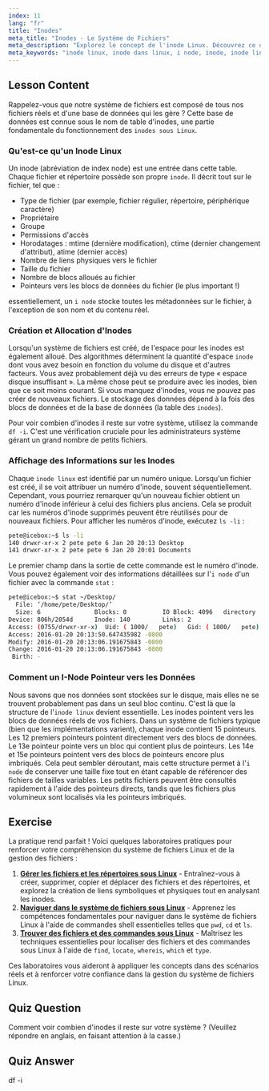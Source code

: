 ```yaml
---
index: 11
lang: "fr"
title: "Inodes"
meta_title: "Inodes - Le Système de Fichiers"
meta_description: "Explorez le concept de l'inode Linux. Découvrez ce qu'est un i-node, comment les inodes Linux gèrent les métadonnées des fichiers, et comment vérifier l'utilisation des inodes avec `df -i` et `ls -li`."
meta_keywords: "inode linux, inode dans linux, i node, inode, inode linux, numéro d'inode, système de fichiers, df -i, ls -li, stat"
---
```


## Lesson Content

Rappelez-vous que notre système de fichiers est composé de tous nos fichiers réels et d'une base de données qui les gère ? Cette base de données est connue sous le nom de table d'inodes, une partie fondamentale du fonctionnement des `inodes sous Linux`.

### Qu'est-ce qu'un Inode Linux

Un inode (abréviation de index node) est une entrée dans cette table. Chaque fichier et répertoire possède son propre `inode`. Il décrit tout sur le fichier, tel que :

- Type de fichier (par exemple, fichier régulier, répertoire, périphérique caractère)
- Propriétaire
- Groupe
- Permissions d'accès
- Horodatages : mtime (dernière modification), ctime (dernier changement d'attribut), atime (dernier accès)
- Nombre de liens physiques vers le fichier
- Taille du fichier
- Nombre de blocs alloués au fichier
- Pointeurs vers les blocs de données du fichier (le plus important !)

essentiellement, un `i node` stocke toutes les métadonnées sur le fichier, à l'exception de son nom et du contenu réel.

### Création et Allocation d'Inodes

Lorsqu'un système de fichiers est créé, de l'espace pour les inodes est également alloué. Des algorithmes déterminent la quantité d'espace `inode` dont vous avez besoin en fonction du volume du disque et d'autres facteurs. Vous avez probablement déjà vu des erreurs de type « espace disque insuffisant ». La même chose peut se produire avec les inodes, bien que ce soit moins courant. Si vous manquez d'inodes, vous ne pouvez pas créer de nouveaux fichiers. Le stockage des données dépend à la fois des blocs de données et de la base de données (la table des `inodes`).

Pour voir combien d'inodes il reste sur votre système, utilisez la commande `df -i`. C'est une vérification cruciale pour les administrateurs système gérant un grand nombre de petits fichiers.

### Affichage des Informations sur les Inodes

Chaque `inode linux` est identifié par un numéro unique. Lorsqu'un fichier est créé, il se voit attribuer un numéro d'inode, souvent séquentiellement. Cependant, vous pourriez remarquer qu'un nouveau fichier obtient un numéro d'inode inférieur à celui des fichiers plus anciens. Cela se produit car les numéros d'inode supprimés peuvent être réutilisés pour de nouveaux fichiers. Pour afficher les numéros d'inode, exécutez `ls -li` :

```bash
pete@icebox:~$ ls -li
140 drwxr-xr-x 2 pete pete 6 Jan 20 20:13 Desktop
141 drwxr-xr-x 2 pete pete 6 Jan 20 20:01 Documents
```

Le premier champ dans la sortie de cette commande est le numéro d'inode. Vous pouvez également voir des informations détaillées sur l'`i node` d'un fichier avec la commande `stat` :

```bash
pete@icebox:~$ stat ~/Desktop/
  File: ‘/home/pete/Desktop/’
  Size: 6               Blocks: 0          IO Block: 4096   directory
Device: 806h/2054d      Inode: 140         Links: 2
Access: (0755/drwxr-xr-x)  Uid: ( 1000/   pete)   Gid: ( 1000/   pete)
Access: 2016-01-20 20:13:50.647435982 -0800
Modify: 2016-01-20 20:13:06.191675843 -0800
Change: 2016-01-20 20:13:06.191675843 -0800
 Birth: -
```

### Comment un I-Node Pointeur vers les Données

Nous savons que nos données sont stockées sur le disque, mais elles ne se trouvent probablement pas dans un seul bloc continu. C'est là que la structure de l'`inode linux` devient essentielle. Les inodes pointent vers les blocs de données réels de vos fichiers. Dans un système de fichiers typique (bien que les implémentations varient), chaque inode contient 15 pointeurs. Les 12 premiers pointeurs pointent directement vers des blocs de données. Le 13e pointeur pointe vers un bloc qui contient plus de pointeurs. Les 14e et 15e pointeurs pointent vers des blocs de pointeurs encore plus imbriqués. Cela peut sembler déroutant, mais cette structure permet à l'`i node` de conserver une taille fixe tout en étant capable de référencer des fichiers de tailles variables. Les petits fichiers peuvent être consultés rapidement à l'aide des pointeurs directs, tandis que les fichiers plus volumineux sont localisés via les pointeurs imbriqués.

## Exercise

La pratique rend parfait ! Voici quelques laboratoires pratiques pour renforcer votre compréhension du système de fichiers Linux et de la gestion des fichiers :

1. **[Gérer les fichiers et les répertoires sous Linux](https://labex.io/fr/labs/comptia-manage-files-and-directories-in-linux-590835)** - Entraînez-vous à créer, supprimer, copier et déplacer des fichiers et des répertoires, et explorez la création de liens symboliques et physiques tout en analysant les inodes.
2. **[Naviguer dans le système de fichiers sous Linux](https://labex.io/fr/labs/comptia-navigate-the-filesystem-in-linux-590971)** - Apprenez les compétences fondamentales pour naviguer dans le système de fichiers Linux à l'aide de commandes shell essentielles telles que `pwd`, `cd` et `ls`.
3. **[Trouver des fichiers et des commandes sous Linux](https://labex.io/fr/labs/comptia-find-files-and-commands-in-linux-590834)** - Maîtrisez les techniques essentielles pour localiser des fichiers et des commandes sous Linux à l'aide de `find`, `locate`, `whereis`, `which` et `type`.

Ces laboratoires vous aideront à appliquer les concepts dans des scénarios réels et à renforcer votre confiance dans la gestion du système de fichiers Linux.

## Quiz Question

Comment voir combien d'inodes il reste sur votre système ? (Veuillez répondre en anglais, en faisant attention à la casse.)

## Quiz Answer

df -i
